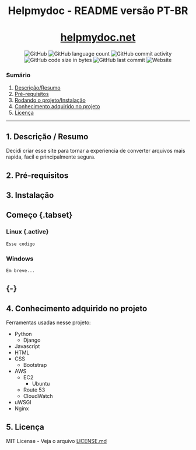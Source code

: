 <h1 align="center">
  Helpmydoc - README versão PT-BR
</h1>
<h1 align="center">
  <a href="http://helpmydoc.net/">helpmydoc.net</a>
</h1>

<p align="center">
  <img alt="GitHub" src="https://img.shields.io/github/license/joaoguilherme1/convert-files?style=for-the-badge">
<img alt="GitHub language count" src="https://img.shields.io/github/languages/count/joaoguilherme1/convert-files?style=for-the-badge">
<img alt="GitHub commit activity" src="https://img.shields.io/github/commit-activity/m/joaoguilherme1/convert-files?color=green&style=for-the-badge">
<img alt="GitHub code size in bytes" src="https://img.shields.io/github/languages/code-size/joaoguilherme1/convert-files?style=for-the-badge">
<img alt="GitHub last commit" src="https://img.shields.io/github/last-commit/joaoguilherme1/convert-files?style=for-the-badge">
<img alt="Website" src="https://img.shields.io/website?style=for-the-badge&url=http%3A%2F%2Fhelpmydoc.net%2F">
</p>

### Sumário

1. [Descrição/Resumo](#descrição)
2. [Pré-requisitos](#pre-requisitos)
3. [Rodando o projeto/Instalação](#instalação)
4. [Conhecimento adquirido no projeto](#conhecimento)
5. [Licença](#licença)

<hr>

## 1. Descrição / Resumo <a name="descrição"></a>

Decidi criar esse site para tornar a experiencia de converter arquivos mais rapida, facil e principalmente segura.

## 2. Pré-requisitos <a name="pre-requisitos"></a>


## 3. Instalação <a name="instalação"></a> 

## Começo {.tabset}

### Linux {.active}
``
Esse codigo
``

### Windows
``
Em breve...
``

## {-}

## 4. Conhecimento adquirido no projeto <a name="conhecimento"></a>

Ferramentas usadas nesse projeto:

- Python
	- Django
- Javascript
- HTML
- CSS
	- Bootstrap
- AWS
	- EC2
		- Ubuntu
	- Route 53
	- CloudWatch
- uWSGI
- Nginx


## 5. Licença <a name="licença"></a>

MIT License - Veja o arquivo [LICENSE.md](LICENSE.md)
